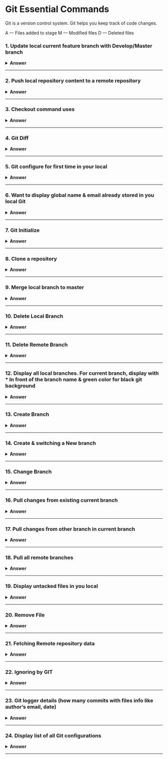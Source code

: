 # Git Essential Commands
Git is a version control system. Git helps you keep track of code changes.

A — Files added to stage
M — Modified files
D — Deleted files

### 1. Update local current feature branch with Develop/Master branch

<details><summary><b>Answer</b></summary>
<p>

#### 
```
$ git stash  ---------- save you local changes / untracked files
$ git pull origin develop -------- if want to pull from develop branch
$ git stash apply -------- apply you local changes on develop branch's changes

resolve merge conflict if you have
```
 
</p>
</details>

---

### 2. Push local repository content to a remote repository

<details><summary><b>Answer</b></summary>
<p>

#### 
```
$ git status
$ git add . ---------------------------------------- move your local working directory changes to staging are
$ git commit -m "commit msg"  ---------------------- commit your all changes

commit few particular files
============================================================
git commit file1 file2 file5 -m "commit message"

Note: git reset  -------- opposit of "git add .". revet your staging changes to local working directory

if remote repository already exists in git
===========================================================
$ git push 
if remote repository not exists in git
===========================================================
$ git push --set-upstream origin <your branch name>
OR
$ git push -u origin <your branch name>
```

Let me explain you using VS code. In VS code, we have changes & stage changes section in left panel. Will be easy to relate with VS Code.
```
git add .   ------------ Move all local changed files to stage changes
git add scm-provider-category.png --------- only move particular file to stage changes
```
![stage changes]([http://url/to/img.png](https://miro.medium.com/v2/resize:fit:1400/format:webp/1*og7TRCo3IOQ1iWUCwPNU1w.png))

if you want to un-stage the file (scm-provide-category.png)
```
git reset ------------- unstage all stage changes file & move back to changes section
git reset scm-provider-category.png -------- unstage only a particular file
```
 
</p>
</details>

---

### 3. Checkout command uses

<details><summary><b>Answer</b></summary>
<p>

#### 
Let’s say, you already pushed a file contact.html with your codes. now someone mistakenly change/delete your contact.html file. Then using git status you can see your modified files details like the following way.

![checkout](https://miro.medium.com/v2/resize:fit:828/format:webp/1*VdyI7NXLOsH_DmrykakGxw.png)

Now how you will get your already pushed contact.html file? Here checkout command comes to help. The checkout command retrieve the already pushed contact.html file with changes.

```
git checkout commands match your working directory with the last commit

match contact.html file of working directory with your last commited contact.html file
======================================================================
$ git checkout contact.html 

match all files of working directory with your last commit
======================================================================
$git checkout -f
```
![checkout final](https://miro.medium.com/v2/resize:fit:1100/format:webp/1*OReZbMr3lPuyzTZAxzFhhQ.png)

</p>
</details>

---

### 4. Git Diff

<details><summary><b>Answer</b></summary>
<p>

#### 
git diff compares working tree with staging area.

git diff command allows us to track the changes that are staged but not committed

Let’s say, i have changed a file file.txt of my working directory. I want to compare my latest changed file.txt with my staging file.txt file. staging file not committed file.
```
Compare all current working directory changes with Staging area or previous commited changes one by one
=====================================================================
$ git diff


Compare one particular file of current working directory with Staging area or previous commited change
========================================================================
$ git diff contact.html
```
red color highlights replaced text, green color newly added text

![color highlight](https://miro.medium.com/v2/resize:fit:828/format:webp/0*RuRXz1jahSk7YKPN.png)

if you run command “git add file.txt”, now again run command “git diff”. It will not show anything. Because “git add file.txt” already pushed my changed file to stage.
If i want to compare staging area with last commit : `git diff — staged`

</p>
</details>

---

### 5. Git configure for first time in your local

<details><summary><b>Answer</b></summary>
<p>

#### 
```
$ git config --global user.name "Firstname Lastname"
$ git config --global user.email "myemail@example.com"
```
 
</p>
</details>

---

### 6. Want to display global name & email already stored in you local Git

<details><summary><b>Answer</b></summary>
<p>

#### 
```
$ git config --global user.name "Firstname Lastname"
$ git config --global user.email "myemail@example.com"
```
 
</p>
</details>

---

### 7. Git Initialize

<details><summary><b>Answer</b></summary>
<p>

#### 
```
$ git init --------- initialize empty git repo
$ ls -lart --------- show all hidden folders of the current folder. you can see .git folder
```
 
</p>
</details>

---

### 8. Clone a repository

<details><summary><b>Answer</b></summary>
<p>

#### 
create a folder -> go inside the folder -> run git bash
```
git clone <clone repo url>
```
 
</p>
</details>

---

### 9. Merge local branch to master

<details><summary><b>Answer</b></summary>
<p>

#### 
```
$ git checkout master
$ git merge <local branch name>
$ git push -u origin master
```
 
</p>
</details>

---

### 10. Delete Local Branch

<details><summary><b>Answer</b></summary>
<p>

#### 
```
git branch -D <branch-name>
```
 
</p>
</details>

---

### 11. Delete Remote Branch

<details><summary><b>Answer</b></summary>
<p>

#### 
```
$ git checkout master
$ git push origin --delete <local branch name>
```
 
</p>
</details>

---

### 12. Display all local branches. For current branch, display with * In front of the branch name & green color for black git background

<details><summary><b>Answer</b></summary>
<p>

#### 
```
git branch
```
 
</p>
</details>

---

### 13. Create Branch

<details><summary><b>Answer</b></summary>
<p>

#### 
```
git branch <branch name>
```
 
</p>
</details>

---

### 14. Create & switching a New branch

<details><summary><b>Answer</b></summary>
<p>

#### 
```
git checkout -b <feature-branch>
```
 
</p>
</details>

---

### 15. Change Branch

<details><summary><b>Answer</b></summary>
<p>

#### 
```
git checkout <existing branch name>
```
 
</p>
</details>

---

### 16. Pull changes from existing current branch

<details><summary><b>Answer</b></summary>
<p>

#### 
let’s say that you are in a branch (feature-user). if you want to pull changes of that
```
git pull
```
 
</p>
</details>

---

### 17. Pull changes from other branch in current branch

<details><summary><b>Answer</b></summary>
<p>

#### 
let’s say that you are in a branch (feature-user). if you want to pull changes of that
```
git pull origin <other branch name>

if getting screen like the following, then to EXIT from the screen press :q from the keyboard
```
[https://i.sstatic.net/aJC2R.png]
 
</p>
</details>

---

### 18. Pull all remote branches

<details><summary><b>Answer</b></summary>
<p>

#### 
```
git pull — all
```
 
</p>
</details>

---

### 19. Display untacked files in you local

<details><summary><b>Answer</b></summary>
<p>

#### 
```
git status
```
 
</p>
</details>

---

### 20. Remove File

<details><summary><b>Answer</b></summary>
<p>

#### 
git rm command deletes files both from the Git repository as well as the filesystem.
```git rm <file name>```

git rm — cached removes the file only from the Git repository, but not from the filesystem.
```git rm — cached <file name>```
 
</p>
</details>

---

### 21. Fetching Remote repository data

<details><summary><b>Answer</b></summary>
<p>

#### 
git pull copies changes from a remote repository directly into your working directory, while git fetch does not. The git fetch command only copies changes into your local Git repo.
```
git fetch
``` 
</p>
</details>

---

### 22. Ignoring by GIT

<details><summary><b>Answer</b></summary>
<p>

#### 
Git will not track files and folders specified in .gitignore. When sharing your code with others, there are often files or parts of your project, you do not want to share.

Examples

log files
temporary files
hidden files
personal files
etc.
</p>
</details>

---

### 23. Git logger details (how many commits with files info like author’s email, date)

<details><summary><b>Answer</b></summary>
<p>

#### 
```
git log  --------- all previous commits details
git log -p -5 --------- will display only last 5 commits

press Q to quit to excapse from displaying git log details
```
</p>
</details>

---

### 24. Display list of all Git configurations

<details><summary><b>Answer</b></summary>
<p>

#### 
```
$ git config - global - list
user.name=Firstname Lastname
user.pasword=Admin@12      -------------------- demo test password
user.email=myemail@example.com

git config --global --get user.name -------------------- shows your username.
git config --global --get user.email -------------------- displays your email.
git config --global credential.helper -------------------- verify credentials.
git config --global    
```
</p>
</details>

---
